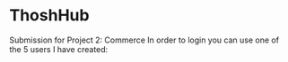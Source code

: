 # ThoshHub

Submission for Project 2: Commerce
In order to login you can use one of the 5 users I have created:
